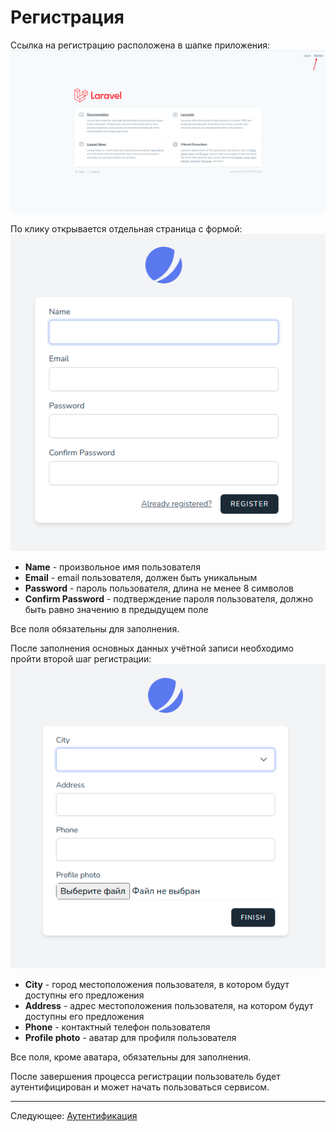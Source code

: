 # Регистрация

Ссылка на регистрацию расположена в шапке приложения:
![](images/001.png)

По клику открывается отдельная страница с формой:
![](images/002.png)

* **Name** - произвольное имя пользователя
* **Email** - email пользователя, должен быть уникальным
* **Password** - пароль пользователя, длина не менее 8 символов
* **Confirm Password** - подтверждение пароля пользователя, должно быть равно значению в предыдущем поле

Все поля обязательны для заполнения.

После заполнения основных данных учётной записи необходимо пройти второй шаг регистрации:
![](images/003.png)

* **City** - город местоположения пользователя, в котором будут доступны его предложения
* **Address** - адрес местоположения пользователя, на котором будут доступны его предложения
* **Phone** - контактный телефон пользователя
* **Profile photo** - аватар для профиля пользователя

Все поля, кроме аватара, обязательны для заполнения.

После завершения процесса регистрации пользователь будет аутентифицирован и может начать пользоваться сервисом.

---

Следующее: [Аутентификация](../05-auth/README.md)
